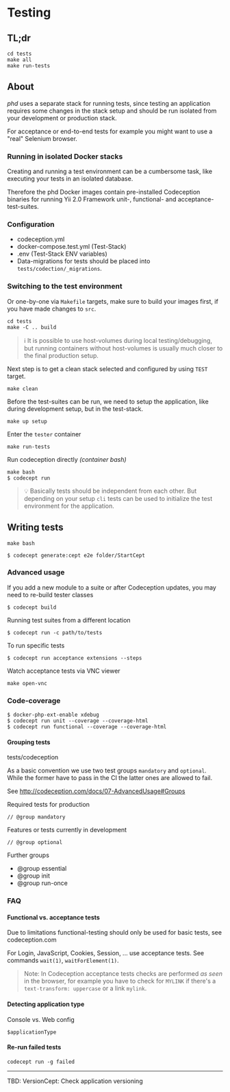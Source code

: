 Testing
=======

## TL;dr

    cd tests
    make all
    make run-tests

## About

*phd* uses a separate stack for running tests, since testing an application requires some changes in the stack setup and should be run isolated from your development or production stack.

For acceptance or end-to-end tests for example you might want to use a "real" Selenium browser.

### Running in isolated Docker stacks

Creating and running a test environment can be a cumbersome task, like executing your tests in an isolated database. 

Therefore the phd Docker images contain pre-installed Codeception binaries for running Yii 2.0 Framework unit-, functional- and acceptance-test-suites.

### Configuration

- codeception.yml
- docker-compose.test.yml (Test-Stack)
- .env (Test-Stack ENV variables)
- Data-migrations for tests should be placed into `tests/codection/_migrations`.

    
### Switching to the test environment

Or one-by-one via `Makefile` targets, make sure to build your images first, if you have made changes to `src`.

    cd tests
    make -C .. build

> :information_source: It is possible to use host-volumes during local testing/debugging, but running containers without host-volumes is usually much closer to the final production setup.

Next step is to get a clean stack selected and configured by using `TEST` target.  

    make clean
    
Before the test-suites can be run, we need to setup the application, like during development setup, but in the test-stack.
    
    make up setup 

Enter the `tester` container    
    
    make run-tests

Run codeception directly *(container bash)*

    make bash
    $ codecept run

> :bulb: Basically tests should be independent from each other. But depending on your setup `cli` tests can be used to initialize the test environment for the application. 

## Writing tests

    make bash
    
    $ codecept generate:cept e2e folder/StartCept
 

### Advanced usage
    
If you add a new module to a suite or after Codeception updates, you may need to re-build tester classes

    $ codecept build

Running test suites from a different location

    $ codecept run -c path/to/tests

To run specific tests

    $ codecept run acceptance extensions --steps

Watch acceptance tests via VNC viewer

    make open-vnc


### Code-coverage

```
$ docker-php-ext-enable xdebug
$ codecept run unit --coverage --coverage-html
$ codecept run functional --coverage --coverage-html
```


#### Grouping tests

tests/codeception

As a basic convention we use two test groups `mandatory` and `optional`. While the former have to pass in the CI the latter ones are allowed to fail.

See http://codeception.com/docs/07-AdvancedUsage#Groups

Required tests for production

    // @group mandatory

Features or tests currently in development
    
    // @group optional

Further groups

- @group essential
- @group init
- @group run-once




### FAQ

#### Functional vs. acceptance tests
   
Due to limitations functional-testing should only be used for basic tests, see codeception.com
   
For Login, JavaScript, Cookies, Session, ... use acceptance tests. See commands `wait(1)`, `waitForElement(1)`.

> Note: In Codeception acceptance tests checks are performed *as seen* in the browser, for example you have to check for `MYLINK` if there's a `text-transform: uppercase` or a link `mylink`.

#### Detecting application type

Console vs. Web config

    $applicationType

#### Re-run failed tests

	codecept run -g failed



----

TBD: VersionCept: Check application versioning